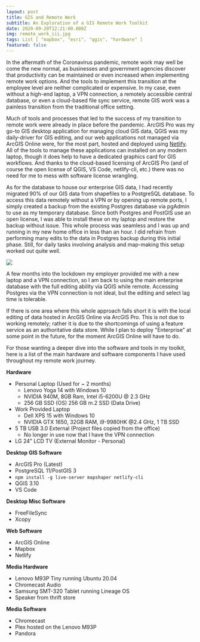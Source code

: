 ```yaml
---
layout: post
title: GIS and Remote Work
subtitle: An Exploration of a GIS Remote Work Toolkit
date: 2020-09-20T12:21:00.000Z
img: remote_work_iii.jpg
tags: List [ "mapbox", "esri", "qgis", "hardware" ]
featured: false
---
```

In the aftermath of the Coronavirus pandemic, remote work may well be come the new normal, as businesses and government agencies discover that productivity can be maintained or even increased when implementing remote work options. And the tools to implement this transition at the employee level are neither complicated or expensive. In my case, even without a high-end laptop, a VPN connection, a remotely accessible central database, or even a cloud-based file sync service, remote GIS work was a painless transition from the traditional office setting.

Much of tools and processes that led to the success of my transition to remote work were already in place before the pandemic. ArcGIS Pro was my go-to GIS desktop application for managing cloud GIS data, QGIS was my daily-driver for GIS editing, and our web applications not managed via ArcGIS Online were, for the most part, hosted and deployed using [Netlify](https://www.netlify.com). All of the tools to manage these applications can installed on any modern laptop, though it does help to have a dedicated graphics card for GIS workflows. And thanks to the cloud-based licensing of ArcGIS Pro (and of course the open license of QGIS, VS Code, netlify-cli, etc.) there was no need for me to mess with software license wrangling. 

As for the database to house our enterprise GIS data, I had recently migrated 90% of our GIS data from shapefiles to a PostgreSQL database. To access this data remotely without a VPN or by opening up remote ports, I simply created a backup from the existing Postgres database via pgAdmin to use as my temporary database. Since both Postgres and PostGIS use an open license, I was able to install these on my laptop and restore the backup without issue. This whole process was seamless and I was up and running in my new home office in less than an hour. I did refrain from performing many edits to the data in Postgres backup during this initial phase. Still, for daily tasks involving analysis and map-making this setup worked out quite well.

![](assets/img/home_office.jpg)

A few months into the lockdown my employer provided me with a new laptop and a VPN connection, so I am back to using the main enterprise database with the full editing ability via QGIS while remote. Accessing Postgres via the VPN connection is not ideal, but the editing and select lag time is tolerable.

If there is one area where this whole approach falls short it is with the local editing of data hosted in ArcGIS Online via ArcGIS Pro. This is not due to working remotely; rather it is due to the shortcomings of using a feature service as an authoritative data store. While I plan to deploy "Enterprise" at some point in the future, for the moment ArcGIS Online will have to do.

For those wanting a deeper dive into the software and tools in my toolkit, here is a list of the main hardware and software components I have used throughout my remote work journey.

**Hardware**

* Personal Laptop (Used for ~ 2 months)
  * Lenovo Yoga 14 with Windows 10
  * NVIDIA 940M, 8GB Ram, Intel i5-6200U @ 2.3 GHz
  * 256 GB SSD (OS) 256 GB m.2 SSD (Data Drive)
* Work Provided Laptop
  * Dell XPS 15 with Windows 10
  * NVIDIA GTX 1650, 32GB RAM, i9-9980HK @2.4 GHz, 1 TB SSD 
* 5 TB USB 3.0 External (Project files copied from the office)
  * No longer in use now that I have the VPN connection
* LG 24" LCD TV (External Monitor - Personal)

**Desktop GIS Software**

* ArcGIS Pro (Latest)
* PostgreSQL 11/PostGIS 3
* ``npm install -g live-server mapshaper netlify-cli``
* QGIS 3.10
* VS Code

**Desktop Misc Software**

* FreeFileSync
* Xcopy

**Web Software**
* ArcGIS Online
* Mapbox
* Netlify

**Media Hardware**
* Lenovo M93P Tiny running Ubuntu 20.04
* Chromecast Audio
* Samsung SMT-320 Tablet running Lineage OS
* Speaker from thrift store

**Media Software**

* Chromecast
* Plex hosted on the Lenovo M93P
* Pandora
